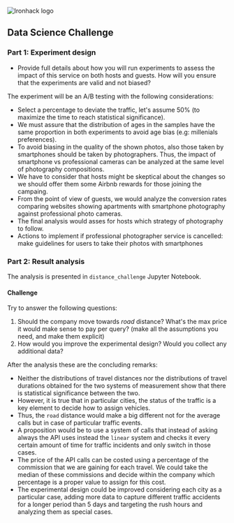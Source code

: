 ![Ironhack logo](https://i.imgur.com/1QgrNNw.png)

## Data Science Challenge

### Part 1: Experiment design

- Provide full details about how you will run experiments to assess the impact of this service on both hosts and guests. How will you ensure that the experiments are valid and not biased? 

The experiment will be an A/B testing with the following considerations:

* Select a percentage to deviate the traffic, let's assume 50% (to maximize the time to reach statistical significance).
* We must assure that the distribution of ages in the samples have the same proportion in both experiments to avoid age bias (e.g: millenials preferences).
* To avoid biasing in the quality of the shown photos, also those taken by smartphones should be taken by photographers. Thus, the impact of smartphone vs professional cameras can be analyzed at the same level of photography compositions.
* We have to consider that hosts might be skeptical about the changes so we should offer them some Airbnb rewards for those joining the campaing.
* From the point of view of guests, we would analyze the conversion rates comparing websites showing apartments with smartphone photography against professional photo cameras.
* The final analysis would asses for hosts which strategy of photography to follow.
* Actions to implement if professional photographer service is cancelled: make guidelines for users to take their photos with smartphones

<!---
* Does the analysis only for millenials make sense? If complete analysis, avoid bias considering ages!
* We would target millenials, thus the modifications on the website photos would be directed to people below 35 years.
* Measure not only conversion rates but also a comparison between hosts sales (think more about a possible bias introduced by long stays, not to measure exclusively on money)
-->


### Part 2: Result analysis

The analysis is presented in `distance_challenge` Jupyter Notebook.

#### Challenge
Try to answer the following questions:

1. Should the company move towards *road* distance? What's the max price it would make sense to pay per query? (make all the  assumptions you need, and make them explicit)
2. How would you improve the experimental design? Would you collect any additional data? 

After the analysis these are the concluding remarks:

* Neither the distributions of travel distances nor the distributions of travel durations obtained for the two systems of measurement show that there is statistical significance between the two.
* However, it is true that in particular cities, the status of the traffic is a key element to decide how to assign vehicles.
* Thus, the `road` distance would make a big different not for the average calls but in case of particular traffic events.
* A proposition would be to use a system of calls that instead of asking always the API uses instead the `linear` system and checks it every certain amount of time for traffic incidents and only switch in those cases.
* The price of the API calls can be costed using a percentage of the commission that we are gaining for each travel. We could take the median of these commissions and decide within the company which percentage is a proper value to assign for this cost.
* The experimental design could be improved considering each city as a particular case, adding more data to capture different traffic accidents for a longer period than 5 days and targeting the rush hours and analyzing them as special cases.

